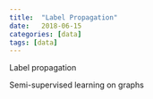 ```yaml
---
title:  "Label Propagation"
date:   2018-06-15
categories: [data]
tags: [data]
---
```

Label propagation

Semi-supervised learning on graphs
